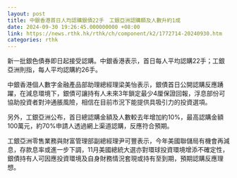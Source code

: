 ```yaml
---
layout: post
title: 中銀香港首日人均認購銀債22手　工銀亞洲認購額及人數升約1成
date: 2024-09-30 19:26:45.000000000 +08:00
link: https://news.rthk.hk/rthk/ch/component/k2/1772714-20240930.htm
categories: rthk
---
```


新一批銀色債券即日起接受認購。中銀香港表示，首日每人平均認購22手；工銀亞洲則指，每人平均認購約26手。

中銀香港個人數字金融產品部助理總經理梁美怡表示，銀債首日公開認購反應踴躍，在減息環境下，銀債可讓持有人未來3年鎖定最少4厘保證回報，浮息部份可協助投資者對沖通脹風險，相信在目前市況下能提供具吸引力的投資選項。

另外，工銀亞洲公布，首日總認購金額及人數較去年增加約10%，最高認購金額100萬元，約70%申請人透過網上渠道認購，反應符合預期。

工銀亞洲零售業務與財富管理部副總經理尹可豐表示，今年美國聯儲局有機會再減息，存款息率或進一步下調，11月美國總統大選亦對環球投資環境增添不確定性，銀債持有人可因應投資環境及自身財務情況套現或持有至到期，預期認購反應理想。

